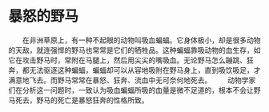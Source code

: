 # 暴怒的野马
　　在非洲草原上，有一种不起眼的动物叫吸血蝙蝠。它身体极小，却是很多动物的天敌，就连强悍的野马也常常是它们的牺牲品。这种蝙蝠靠吸动物的血生存，如它在攻击野马时，常附在马腿上，然后用尖尖的嘴吸血。无论野马怎么蹦跳、狂奔，都无法驱逐这种蝙蝠，蝙蝠却可以从容地吸附在野马身上，直到吸饮吸足，才满意地飞去。而野马常常在暴怒、狂奔、流血中无可奈何地死去。 
　　动物学家们在分析这一问题时，一致认为吸血蝙蝠所吸的血量是微不足道的，根本不会让野马死去，野马的死亡是暴怒狂奔的性格所致。
 